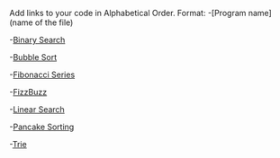 Add links to your code in Alphabetical Order.
Format: -[Program name](name of the file)

-[Binary Search](binarySearch.js)

-[Bubble Sort](bubbleSort.js)

-[Fibonacci Series](fibonacciSum.js)

-[FizzBuzz](fizzBuzz.js)

-[Linear Search](linearSearch.js)

-[Pancake Sorting](pancakeSorting.js)

-[Trie](Trie.js)




